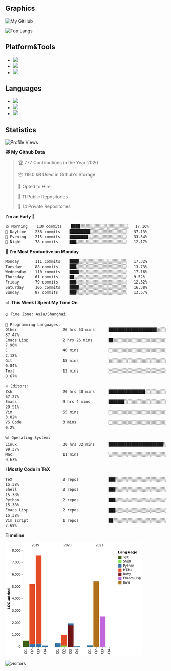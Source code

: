 ## Graphics

![My GitHub](https://github-readme-stats.vercel.app/api?username=SteamedFish&count_private=true&show_icons=true&theme=buefy&include_all_commits=false)

![Top Langs](https://github-readme-stats.vercel.app/api/top-langs/?username=SteamedFish&theme=buefy&hide=ruby&count_private=true&show_icons=true&layout=compact)

## Platform&Tools

* [![](https://img.shields.io/badge/ArchLinux--purple?style=flat-square&logo=ArchLinux)](https://www.archlinux.org/)
* [![](https://img.shields.io/badge/Gentoo-testing-purple?style=flat-square&logo=Gentoo)](https://www.gentoo.org/)
* [![](https://img.shields.io/badge/Doom%20Emacs-28-blue?style=flat-square&logo=Gnu%20emacs&logoColor=white)](https://www.gnu.org/software/emacs/)

## Languages

* [![](https://img.shields.io/badge/-Python-3776AB?style=flat-square&logo=python&logoColor=white)](https://www.python.org/)
* [![](https://img.shields.io/badge/-Bash-00ADD8?style=flat-square&logo=Gnu-bash&logoColor=white)](https://www.gnu.org/software/bash/)
* [![](https://img.shields.io/badge/-Go-00ADD8?style=flat-square&logo=go&logoColor=white)](https://golang.org/)

## Statistics

<!--START_SECTION:waka-->
![Profile Views](http://img.shields.io/badge/Profile%20Views-3-blue)

**🐱 My Github Data** 

> 🏆 777 Contributions in the Year 2020
 > 
> 📦 119.0 kB Used in Github's Storage 
 > 
> 💼 Opted to Hire
 > 
> 📜 11 Public Repositories
 > 
> 🔑 14 Private Repositories 

**I'm an Early 🐤** 

```text
🌞 Morning    110 commits    ████░░░░░░░░░░░░░░░░░░░░░   17.16% 
🌆 Daytime    238 commits    █████████░░░░░░░░░░░░░░░░   37.13% 
🌃 Evening    215 commits    ████████░░░░░░░░░░░░░░░░░   33.54% 
🌙 Night      78 commits     ███░░░░░░░░░░░░░░░░░░░░░░   12.17%

```
📅 **I'm Most Productive on Monday** 

```text
Monday       111 commits    ████░░░░░░░░░░░░░░░░░░░░░   17.32% 
Tuesday      88 commits     ███░░░░░░░░░░░░░░░░░░░░░░   13.73% 
Wednesday    110 commits    ████░░░░░░░░░░░░░░░░░░░░░   17.16% 
Thursday     61 commits     ██░░░░░░░░░░░░░░░░░░░░░░░   9.52% 
Friday       79 commits     ███░░░░░░░░░░░░░░░░░░░░░░   12.32% 
Saturday     105 commits    ████░░░░░░░░░░░░░░░░░░░░░   16.38% 
Sunday       87 commits     ███░░░░░░░░░░░░░░░░░░░░░░   13.57%

```


📊 **This Week I Spent My Time On** 

```text
⌚︎ Time Zone: Asia/Shanghai

💬 Programming Languages: 
Other                    26 hrs 53 mins      █████████████████████░░░░   87.47% 
Emacs Lisp               2 hrs 26 mins       ██░░░░░░░░░░░░░░░░░░░░░░░   7.96% 
C                        40 mins             ░░░░░░░░░░░░░░░░░░░░░░░░░   2.18% 
Git                      15 mins             ░░░░░░░░░░░░░░░░░░░░░░░░░   0.84% 
Text                     12 mins             ░░░░░░░░░░░░░░░░░░░░░░░░░   0.67%

🔥 Editors: 
Zsh                      20 hrs 40 mins      ████████████████░░░░░░░░░   67.27% 
Emacs                    9 hrs 4 mins        ███████░░░░░░░░░░░░░░░░░░   29.51% 
Vim                      55 mins             ░░░░░░░░░░░░░░░░░░░░░░░░░   3.02% 
VS Code                  3 mins              ░░░░░░░░░░░░░░░░░░░░░░░░░   0.2%

💻 Operating System: 
Linux                    30 hrs 32 mins      ████████████████████████░   99.37% 
Mac                      11 mins             ░░░░░░░░░░░░░░░░░░░░░░░░░   0.63%

```

**I Mostly Code in TeX** 

```text
TeX                      2 repos             ███░░░░░░░░░░░░░░░░░░░░░░   15.38% 
Shell                    2 repos             ███░░░░░░░░░░░░░░░░░░░░░░   15.38% 
Python                   2 repos             ███░░░░░░░░░░░░░░░░░░░░░░   15.38% 
Emacs Lisp               2 repos             ███░░░░░░░░░░░░░░░░░░░░░░   15.38% 
Vim script               1 repos             ██░░░░░░░░░░░░░░░░░░░░░░░   7.69%

```


**Timeline**

![Chart not found](https://github.com/SteamedFish/SteamedFish/blob/master/charts/bar_graph.png) 


<!--END_SECTION:waka-->

![visitors](https://visitor-badge.laobi.icu/badge?page_id=SteamedFish.SteamedFish)
